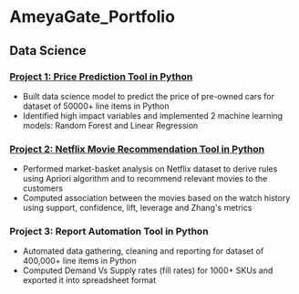 # AmeyaGate_Portfolio
## Data Science

### [Project 1: Price Prediction Tool in Python](https://github.com/ameyagate/ameyagate.github.io/blob/main/jupyter_regression.ipynb)
* Built data science model to predict the price of pre-owned cars for dataset of 50000+ line items in Python
* Identified high impact variables and implemented 2 machine learning models: Random Forest and Linear Regression

### [Project 2: Netflix Movie Recommendation Tool in Python](https://github.com/ameyagate/ameyagate.github.io/blob/476fe1144e908bcadc2f9d5773a21cc095997169/Netflix%20Movie%20Suggestions.ipynb)
* Performed market-basket analysis on Netflix dataset to derive rules using Apriori algorithm and to recommend relevant movies to the customers
* Computed association between the movies based on the watch history using support, confidence, lift, leverage and Zhang's metrics 

### Project 3: Report Automation Tool in Python
* Automated data gathering, cleaning and reporting for dataset of 400,000+ line items in Python
* Computed Demand Vs Supply rates (fill rates) for 1000+ SKUs and exported it into spreadsheet format
